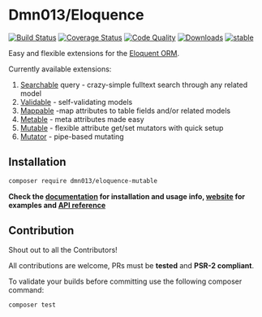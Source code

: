 # Dmn013/Eloquence

[![Build Status](https://travis-ci.org/jarektkaczyk/eloquence-mutable.svg)](https://travis-ci.org/jarektkaczyk/eloquence-mutable) [![Coverage Status](https://coveralls.io/repos/jarektkaczyk/eloquence-mutable/badge.svg)](https://coveralls.io/r/jarektkaczyk/eloquence-mutable) [![Code Quality](https://scrutinizer-ci.com/g/jarektkaczyk/eloquence-mutable/badges/quality-score.png)](https://scrutinizer-ci.com/g/jarektkaczyk/eloquence-mutable) [![Downloads](https://poser.pugx.org/dmn013/eloquence-mutable/downloads)](https://packagist.org/packages/dmn013/eloquence-mutable) [![stable](https://poser.pugx.org/dmn013/eloquence-mutable/v/stable.svg)](https://packagist.org/packages/dmn013/eloquence-mutable)

Easy and flexible extensions for the [Eloquent ORM](https://laravel.com/docs/eloquent).

Currently available extensions:

1. [Searchable](https://github.com/jarektkaczyk/eloquence-base) query - crazy-simple fulltext search through any related model 
1. [Validable](https://github.com/jarektkaczyk/eloquence-validable) - self-validating models
2. [Mappable](https://github.com/jarektkaczyk/eloquence-mappable) -map attributes to table fields and/or related models
3. [Metable](https://github.com/jarektkaczyk/eloquence-metable) - meta attributes made easy
4. [Mutable](https://github.com/jarektkaczyk/eloquence-mutable) - flexible attribute get/set mutators with quick setup 
5. [Mutator](https://github.com/jarektkaczyk/eloquence-mutable) - pipe-based mutating

## Installation

```bash
composer require dmn013/eloquence-mutable
```

**Check the [documentation](https://github.com/jarektkaczyk/eloquence/wiki) for installation and usage info, [website](http://softondmn013.com/tag/eloquence/) for examples and [API reference](http://jarektkaczyk.github.io/eloquence-api)**

## Contribution

Shout out to all the Contributors!

All contributions are welcome, PRs must be **tested** and **PSR-2 compliant**.

To validate your builds before committing use the following composer command:
```bash
composer test
```
